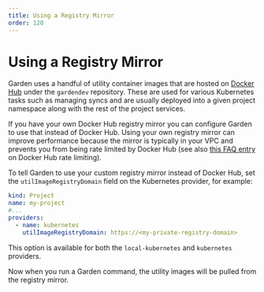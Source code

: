 ```yaml
---
title: Using a Registry Mirror
order: 120
---
```


# Using a Registry Mirror

Garden uses a handful of utility container images that are hosted on [Docker Hub](https://hub.docker.com/) under the `gardendev` repository. These are used for various Kubernetes tasks such as managing syncs and are usually deployed into a given project namespace along with the rest of the project services.

If you have your own Docker Hub registry mirror you can configure Garden to use that instead of Docker Hub. Using your own registry mirror can improve performance because the mirror is typically in your VPC and prevents you from being rate limited by Docker Hub (see also [this FAQ entry](../misc/faq.md#how-do-i-avoid-being-rate-limited-by-docker-hub) on Docker Hub rate limiting).

To tell Garden to use your custom registry mirror instead of Docker Hub, set the `utilImageRegistryDomain` field on the Kubernetes provider, for example:

```yaml
kind: Project
name: my-project
#...
providers:
  - name: kubernetes
    utilImageRegistryDomain: https://<my-private-registry-domain>
```

This option is available for both the `local-kubernetes` and `kubernetes` providers.

Now when you run a Garden command, the utility images will be pulled from the registry mirror.
